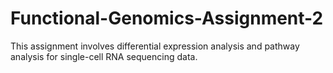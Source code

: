 # Functional-Genomics-Assignment-2
This assignment involves differential expression analysis and pathway analysis for single-cell RNA sequencing data.
